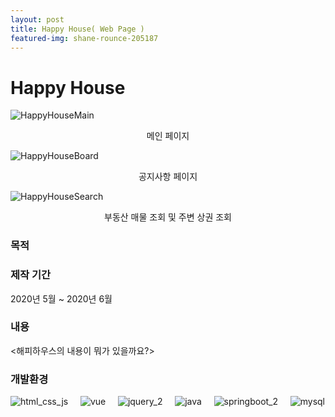 ```yaml
---
layout: post
title: Happy House( Web Page )
featured-img: shane-rounce-205187
---
```



# Happy House
![HappyHouseMain](https://user-images.githubusercontent.com/44697835/86885828-e3a42d80-c130-11ea-9519-b94d80e11ba2.png)  
<center>메인 페이지</center>  
  
  ![HappyHouseBoard](https://user-images.githubusercontent.com/44697835/86887150-1bac7000-c133-11ea-9532-16bfbac082ab.png)  
<center>공지사항 페이지</center>  
  
  ![HappyHouseSearch](https://user-images.githubusercontent.com/44697835/86887247-3ed71f80-c133-11ea-8242-16edf65fecd5.png)  
<center>부동산 매물 조회 및 주변 상권 조회</center>    
  
    


### 목적



### 제작 기간
2020년 5월 ~ 2020년 6월


### 내용
<해피하우스의 내용이 뭐가 있을까요?>


### 개발환경
![html_css_js](https://user-images.githubusercontent.com/44697835/86319956-acd1a180-bc70-11ea-946e-09a11a71fb27.png) &nbsp; &nbsp; ![vue](https://user-images.githubusercontent.com/44697835/86319509-a3940500-bc6f-11ea-815e-6f7612ee657a.png) &nbsp; &nbsp; ![jquery_2](https://user-images.githubusercontent.com/44697835/86319481-9a0a9d00-bc6f-11ea-855e-e0bf301d8185.png)  &nbsp; &nbsp;  ![java](https://user-images.githubusercontent.com/44697835/86319460-9119cb80-bc6f-11ea-9cb2-92a5c15f47b5.png) &nbsp; &nbsp; ![springboot_2](https://user-images.githubusercontent.com/44697835/86319498-9f67e780-bc6f-11ea-8c9d-ae4c7948c638.png)  &nbsp; &nbsp;  ![mysql](https://user-images.githubusercontent.com/44697835/86319496-9d058d80-bc6f-11ea-9e23-93d8990d2fd4.png) 


